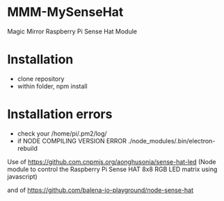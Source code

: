 # MMM-MySenseHat
Magic Mirror Raspberry Pi Sense Hat Module

# Installation
* clone repository
* within folder, npm install

# Installation errors
* check your /home/pi/.pm2/log/
* if NODE COMPILING VERSION ERROR
  ./node_modules/.bin/electron-rebuild

Use of https://github.com.cnpmjs.org/aonghusonia/sense-hat-led
(Node module to control the Raspberry Pi Sense HAT 8x8 RGB LED matrix using javascript)

and of https://github.com/balena-io-playground/node-sense-hat
